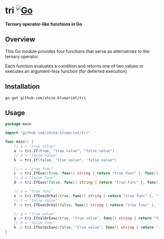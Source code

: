 # tri [![Go](https://github.com/shina-blueprint/tri/actions/workflows/go.yml/badge.svg)](https://github.com/shina-blueprint/tri/actions/workflows/go.yml)

**Ternary operator-like functions in Go**

## Overview

This Go module provides four functions that serve as alternatives to the ternary operator.

Each function evaluates a condition and returns one of two values or executes an argument-less function (for deferred execution).

## Installation

```
go get github.com/shina-blueprint/tri
```

## Usage

```go
package main

import "github.com/shina-blueprint/tri"

func main() {
    // a = "true value"
    a := tri.If(true, "true value", "false value")
    // b = "false value"
    b := tri.If(false, "true value", "false value")

    // c = "true func"
    c := tri.IfExec(true, func() string { return "true func" }, func() string { return "false func" })
    // d = "false func"
    d := tri.IfExec(false, func() string { return "true func" }, func() string { return "false func" })

    // e = "true func"
    e := tri.IfExecOrVal(true, func() string { return "true func" }, "false value")
    // f = "false value"
    f := tri.IfExecOrVal(false, func() string { return "true func" }, "false value")

    // g = "true value"
    g := tri.IfValOrExec(true, "true value", func() string { return "false func" })
    // h = "false func"
    h := tri.IfValOrExec(false, "true value", func() string { return "false func" })
}
```

